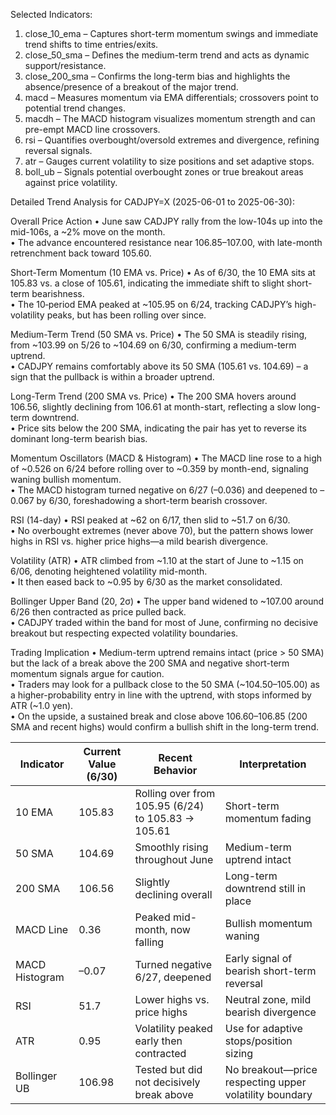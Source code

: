 Selected Indicators:
1. close_10_ema – Captures short-term momentum swings and immediate trend shifts to time entries/exits.
2. close_50_sma – Defines the medium-term trend and acts as dynamic support/resistance.
3. close_200_sma – Confirms the long-term bias and highlights the absence/presence of a breakout of the major trend.
4. macd – Measures momentum via EMA differentials; crossovers point to potential trend changes.
5. macdh – The MACD histogram visualizes momentum strength and can pre-empt MACD line crossovers.
6. rsi – Quantifies overbought/oversold extremes and divergence, refining reversal signals.
7. atr – Gauges current volatility to size positions and set adaptive stops.
8. boll_ub – Signals potential overbought zones or true breakout areas against price volatility.

Detailed Trend Analysis for CADJPY=X (2025-06-01 to 2025-06-30):

Overall Price Action
• June saw CADJPY rally from the low-104s up into the mid-106s, a ~2% move on the month.  
• The advance encountered resistance near 106.85–107.00, with late-month retrenchment back toward 105.60.

Short-Term Momentum (10 EMA vs. Price)
• As of 6/30, the 10 EMA sits at 105.83 vs. a close of 105.61, indicating the immediate shift to slight short-term bearishness.  
• The 10‐period EMA peaked at ~105.95 on 6/24, tracking CADJPY’s high-volatility peaks, but has been rolling over since.

Medium-Term Trend (50 SMA vs. Price)
• The 50 SMA is steadily rising, from ~103.99 on 5/26 to ~104.69 on 6/30, confirming a medium-term uptrend.  
• CADJPY remains comfortably above its 50 SMA (105.61 vs. 104.69) – a sign that the pullback is within a broader uptrend.

Long-Term Trend (200 SMA vs. Price)
• The 200 SMA hovers around 106.56, slightly declining from 106.61 at month-start, reflecting a slow long-term downtrend.  
• Price sits below the 200 SMA, indicating the pair has yet to reverse its dominant long-term bearish bias.

Momentum Oscillators (MACD & Histogram)
• The MACD line rose to a high of ~0.526 on 6/24 before rolling over to ~0.359 by month-end, signaling waning bullish momentum.  
• The MACD histogram turned negative on 6/27 (–0.036) and deepened to –0.067 by 6/30, foreshadowing a short-term bearish crossover.

RSI (14-day)
• RSI peaked at ~62 on 6/17, then slid to ~51.7 on 6/30.  
• No overbought extremes (never above 70), but the pattern shows lower highs in RSI vs. higher price highs—a mild bearish divergence.

Volatility (ATR)
• ATR climbed from ~1.10 at the start of June to ~1.15 on 6/06, denoting heightened volatility mid-month.  
• It then eased back to ~0.95 by 6/30 as the market consolidated.

Bollinger Upper Band (20, 2σ)
• The upper band widened to ~107.00 around 6/26 then contracted as price pulled back.  
• CADJPY traded within the band for most of June, confirming no decisive breakout but respecting expected volatility boundaries.

Trading Implication
• Medium-term uptrend remains intact (price > 50 SMA) but the lack of a break above the 200 SMA and negative short-term momentum signals argue for caution.  
• Traders may look for a pullback close to the 50 SMA (~104.50–105.00) as a higher-probability entry in line with the uptrend, with stops informed by ATR (~1.0 yen).  
• On the upside, a sustained break and close above 106.60–106.85 (200 SMA and recent highs) would confirm a bullish shift in the long-term trend.

| Indicator       | Current Value (6/30) | Recent Behavior                                    | Interpretation                                                |
|-----------------|----------------------|----------------------------------------------------|---------------------------------------------------------------|
| 10 EMA          | 105.83               | Rolling over from 105.95 (6/24) to 105.83 → 105.61 | Short-term momentum fading                                  |
| 50 SMA          | 104.69               | Smoothly rising throughout June                    | Medium-term uptrend intact                                  |
| 200 SMA         | 106.56               | Slightly declining overall                         | Long-term downtrend still in place                          |
| MACD Line       | 0.36                 | Peaked mid-month, now falling                       | Bullish momentum waning                                     |
| MACD Histogram  | –0.07                | Turned negative 6/27, deepened                     | Early signal of bearish short-term reversal                  |
| RSI             | 51.7                 | Lower highs vs. price highs                        | Neutral zone, mild bearish divergence                       |
| ATR             | 0.95                 | Volatility peaked early then contracted            | Use for adaptive stops/position sizing                     |
| Bollinger UB    | 106.98               | Tested but did not decisively break above          | No breakout—price respecting upper volatility boundary      |